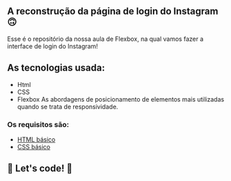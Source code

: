 ## A reconstrução da página de login do Instagram 🙃

Esse é o repositório da nossa aula de Flexbox, na qual vamos fazer a interface de login do Instagram! 

## As tecnologias usada:
* Html
* CSS 
* Flexbox
As abordagens de posicionamento de elementos mais utilizadas quando se trata de responsividade.

### Os requisitos são:

* [HTML básico](https://www.w3schools.com/html/)
* [CSS básico](https://developer.mozilla.org/pt-BR/docs/Web/CSS)

## 🚀 Let's code! 🚀
